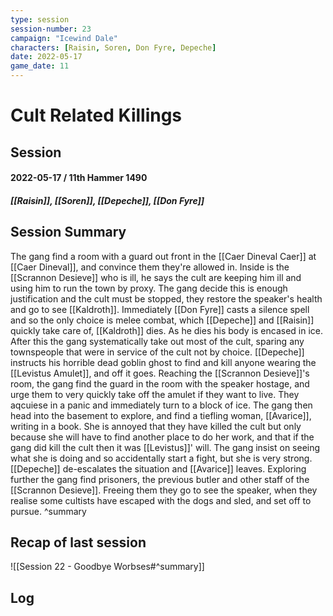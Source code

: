 ```yaml
---
type: session
session-number: 23
campaign: "Icewind Dale"
characters: [Raisin, Soren, Don Fyre, Depeche]
date: 2022-05-17
game_date: 11
---
```


# Cult Related Killings
## Session 
#### 2022-05-17 / 11th Hammer 1490
##### [[Raisin]], [[Soren]], [[Depeche]], [[Don Fyre]]

## Session Summary
The gang find a room with a guard out front in the [[Caer Dineval Caer]] at [[Caer Dineval]], and convince them they're allowed in. Inside is the [[Scrannon Desieve]] who is ill, he says the cult are keeping him ill and using him to run the town by proxy. The gang decide this is enough justification and the cult must be stopped, they restore the speaker's health and go to see [[Kaldroth]]. Immediately [[Don Fyre]] casts a silence spell and so the only choice is melee combat, which [[Depeche]] and [[Raisin]] quickly take care of, [[Kaldroth]] dies. As he dies his body is encased in ice. After this the gang systematically take out most of the cult, sparing any townspeople that were in service of the cult not by choice. [[Depeche]] instructs his horrible dead goblin ghost to find and kill anyone wearing the [[Levistus Amulet]], and off it goes. Reaching the [[Scrannon Desieve]]'s room, the gang find the guard in the room with the speaker hostage, and urge them to very quickly take off the amulet if they want to live. They aqcuiese in a panic and immediately turn to a block of ice. The gang then head into the basement to explore, and find a tiefling woman, [[Avarice]], writing in a book. She is annoyed that they have killed the cult but only because she will have to find another place to do her work, and that if the gang did kill the cult then it was [[Levistus]]' will. The gang insist on seeing what she is doing and so accidentally start a fight, but she is very strong. [[Depeche]] de-escalates the situation and [[Avarice]] leaves. Exploring further the gang find prisoners, the previous butler and other staff of the [[Scrannon Desieve]]. Freeing them they go to see the speaker, when they realise some cultists have escaped with the dogs and sled, and set off to pursue.
^summary

## Recap of last session
![[Session 22 - Goodbye Worbses#^summary]]

## Log

